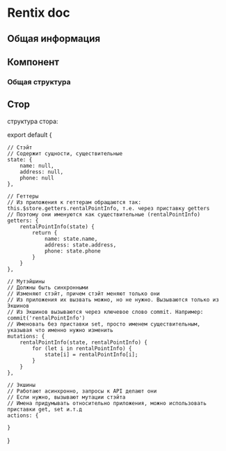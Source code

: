 # Rentix doc

## Общая информация

## Компонент
### Общая структура
<template></template>
<script>
    import ...
    export default {
        name: 'History',

        // Входящие параметры
        // Если компонент меняет входящие параметры, то их принимать общем объекте нагрузки и в дальнейщем работать с их копией.
        props: {
            payload: Object // Product - в коментах указание, что именно приходит,
            productName: String
        },

        components: {
            Details
        },

        // Хуки
        created() {},

        // Рабочие данные
        data() {
            return {}
        },

        
        methods() {},
        computed() {},
        watch() {}
    }
</script>
<style scoped></style>

## Стор
структура стора:

export default {

    // Стэйт
    // Содержит сущности, существительные
    state: {
        name: null,
        address: null,
        phone: null
    },

    // Геттеры
    // Из приложения к геттерам обращаются так: this.$store.getters.rentalPointInfo, т.е. через приставку getters
    // Поэтому они именуются как существительные (rentalPointInfo)
    getters: {
        rentalPointInfo(state) {
            return {
                name: state.name,
                address: state.address,
                phone: state.phone
            }
        }
    },

    // Мутэйшины
    // Должны быть синхронными
    // Изменяют стэйт, причем стэйт меняют только они
    // Из приложения их вызвать можно, но не нужно. Вызываются только из Экшинов
    // Из Экшинов вызываются через ключевое слово commit. Например: commit('rentalPointInfo')
    // Именовать без приставки set, просто именем существительным, указывая что именно нужно изменить
    mutations: {
        rentalPointInfo(state, rentalPointInfo) {
            for (let i in rentalPointInfo) {
                state[i] = rentalPointInfo[i];
            }
        }
    },

    // Экшины
    // Работают асинхронно, запросы к API делают они
    // Если нужно, вызывают мутации стэйта
    // Имена придумывать относительно приложения, можно использовать приставки get, set и.т.д
    actions: {
        
    }
}
